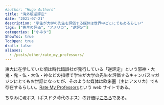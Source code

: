 ```yaml
---
#author: "Hugo Authors"
title: "海外版逆評定"
date: "2021-07-21"
description: "学生が大学の先生を評価する媒体は世界中どこにでもあるらしい"
tags: ["先生の評価", "アメリカ", "逆評定"]
categories: ["小ネタ"]
ShowToc: true
TocOpen: true
draft: false
aliases:
  - /posts/other/rate_my_professors/
---
```


東大に在学していた頃は時代錯誤社が発行している「逆評定」という邪神・大鬼・鬼・仏・大仏・神などの指標で学生が大学の先生を評価するキャンパスマガジンにとてもお世話になったが、そのような媒体は欧米圏（主にアメリカ）でも存在するらしい。[Rate My Professors](https://www.ratemyprofessors.com/)という web サイトである。

ちなみに現ボス（ポスドク時代のボス）の評価は[こちら](https://www.ratemyprofessors.com/ShowRatings.jsp?tid=2465042)である。
